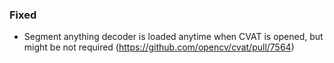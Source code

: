 ### Fixed

- Segment anything decoder is loaded anytime when CVAT is opened, but might be not required
  (<https://github.com/opencv/cvat/pull/7564>)
